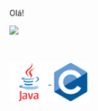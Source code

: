 Olá!

<div>
  <a href="https://github.com/Eduardo-Bocon">
  <img height="180em" src="https://github-readme-stats.vercel.app/api?username=Eduardo-Bocon&show_icons=true&theme=dark&include_all_commits=true&count_private=true"/>
</div>

##

<div style="display: inline_block"><br>
  <img align="center" alt="Edu-Java" height="70" width="70" src="https://github.com/devicons/devicon/blob/master/icons/java/java-original-wordmark.svg">
  <img align="center" alt="Edu-Java" height="70" width="70" src="https://github.com/devicons/devicon/blob/master/icons/c/c-original.svg">
 </div>

